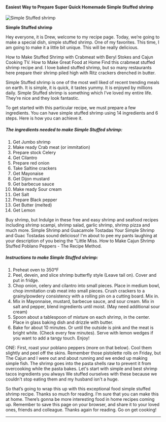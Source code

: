             

#### Easiest Way to Prepare Super Quick Homemade Simple Stuffed shrimp

![Simple Stuffed shrimp](https://img-global.cpcdn.com/recipes/24425712/751x532cq70/simple-stuffed-shrimp-recipe-main-photo.jpg)

**Simple Stuffed shrimp**

Hey everyone, it is Drew, welcome to my recipe page. Today, we’re going to make a special dish, simple stuffed shrimp. One of my favorites. This time, I am going to make it a little bit unique. This will be really delicious.

How to Make Stuffed Shrimp with Crabmeat with Beryl Stokes and Cajun Cooking TV. How to Make Great Food at Home Find this crabmeat stuffed shrimp recipe and. I love baked stuffed shrimp, but so many restaurants here prepare their shrimp piled high with Ritz crackers drenched in butter.

Simple Stuffed shrimp is one of the most well liked of recent trending meals on earth. It is simple, it is quick, it tastes yummy. It is enjoyed by millions daily. Simple Stuffed shrimp is something which I’ve loved my entire life. They’re nice and they look fantastic.

To get started with this particular recipe, we must prepare a few ingredients. You can have simple stuffed shrimp using 14 ingredients and 6 steps. Here is how you can achieve it.

##### The ingredients needed to make Simple Stuffed shrimp:

1.  Get Jumbo shrimp
2.  Make ready Crab meat (or immitation)
3.  Prepare stock Celery
4.  Get Cilantro
5.  Prepare red onion
6.  Take Saltine crackers
7.  Get Mayonaise
8.  Get Dijon mustard
9.  Get barbecue sauce
10.  Make ready Sour cream
11.  Get Salt
12.  Prepare Black pepper
13.  Get Butter (melted)
14.  Get Lemon

Buy shrimp, but Indulge in these free and easy shrimp and seafood recipes including shrimp scampi, shrimp salad, garlic shrimp, shrimp pizza and much more. Simple Shrimp and Guacamole Tostadas Your Simple Shrimp and Guac Tostadas sound delicioso! I'm about to pee my pants laughing at your description of you being the "Little Miss. How to Make Cajun Shrimp Stuffed Poblano Peppers - The Recipe Method.

##### Instructions to make Simple Stuffed shrimp:

1.  Preheat oven to 350°F
2.  Peel, devein, and slice shrimp butterfly style (Leave tail on). Cover and put in fridge.
3.  Chop onion, celery and cilantro into small pieces. Place in medium bowl, chop immitation crab meat into small pieces. Crush crackers to a grainy/powdery consistency with a rolling pin on a cutting board. Mix in.
4.  Mix in Mayonnaise, mustard, barbecue sauce, and sour cream. Mix in salt and pepper, blend ingredients until moist. (May need additional sour cream)
5.  Spoon about a tablespoon of mixture on each shrimp, in the center. Place in glass baking dish and drizzle with butter.
6.  Bake for about 10 minutes. Or until the outside is pink and the meat is bright white. (Check every few minutes). Serve with lemon wedges if you want to add a tangy touch. Enjoy!

ONE: First, roast your poblano peppers (more on that below). Cool them slightly and peel off the skins. Remember those pistolette rolls on Friday, but The Cajun and I were out and about running and we ended up making simple fish. The shrimp goes into the pasta shells raw to prevent it from overcooking while the pasta bakes. Let's start with simple and best shrimp tacos ingredients you always We stuffed ourselves with these because we couldn't stop eating them and my husband isn't a huge.

So that’s going to wrap this up with this exceptional food simple stuffed shrimp recipe. Thanks so much for reading. I’m sure that you can make this at home. There’s gonna be more interesting food in home recipes coming up. Remember to save this page on your browser, and share it to your loved ones, friends and colleague. Thanks again for reading. Go on get cooking!

* * *